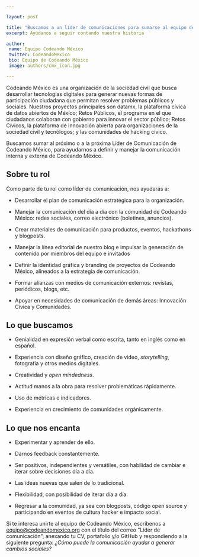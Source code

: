 ```yaml
---

layout: post

title: "Buscamos a un líder de comunicaciones para sumarse al equipo de Codeando México"
excerpt: Ayúdanos a seguir contando nuestra historia

author:
 name: Equipo Codeando México
 twitter: CodeandoMexico
 bio: Equipo de Codeando México
 image: authors/cmx_icon.jpg

---
```


Codeando México es una organización de la sociedad civil que busca desarrollar tecnologías digitales para generar nuevas formas de participación ciudadana que permitan resolver problemas públicos y sociales. Nuestros proyectos principales son datamx, la plataforma cívica de datos abiertos de México; Retos Públicos, el programa en el que ciudadanos colaboran con gobierno para innovar el sector público; Retos Cívicos, la plataforma de innovación abierta para organizaciones de la sociedad civil y tecnólogos; y las comunidades de hacking cívico.

Buscamos sumar al próximo o a la próxima Líder de Comunicación de Codeando México, para ayudarnos a definir y manejar la comunicación interna y externa de Codeando México.

## Sobre tu rol

Como parte de tu rol como líder de comunicación, nos ayudarás a:

* Desarrollar el plan de comunicación estratégica para la organización.

* Manejar la comunicación del día a día con la comunidad de Codeando México: redes sociales, correo electrónico (boletines, anuncios). 

* Crear materiales de comunicación para productos, eventos, hackathons y blogposts.

* Manejar la línea editorial de nuestro blog e impulsar la generación de contenido por miembros del equipo e invitados

* Definir la identidad gráfica y branding de proyectos de Codeando México, alineados a la estrategia de comunicación.

* Formar alianzas con medios de comunicación externos: revistas, periódicos, blogs, etc.

* Apoyar en necesidades de comunicación de demás áreas: Innovación Cívica y Comunidades.


## Lo que buscamos

* Genialidad en expresión verbal como escrita, tanto en inglés como en español.

* Experiencia con diseño gráfico, creación de video, _storytelling_, fotografía y otros medios digitales.

* Creatividad y _open mindedness_.

* Actitud manos a la obra para resolver problemáticas rápidamente.

* Uso de métricas e indicadores.

* Experiencia en crecimiento de comunidades orgánicamente.


## Lo que nos encanta

* Experimentar y aprender de ello. 

* Darnos feedback constantemente.

* Ser positivos, independientes y versátiles, con habilidad de cambiar e iterar sobre  decisiones día a día.

* Las ideas nuevas que salen de lo tradicional.

* Flexibilidad, con posibilidad de iterar día a día.

* Regresar a la comunidad, ya sea con blogposts, código open source y participando en eventos de cultura hacker e impacto social.

Si te interesa unirte al equipo de Codeando México, escríbenos a [equipo@codeandomexico.org](mailto:equipo@codeandomexico.org) con el título del correo "Líder de comunicación", anexando tu CV, portafolio y/o GitHub y respondiendo a la siguiente pregunta: _¿Cómo puede la comunicación ayudar a generar cambios sociales?_
